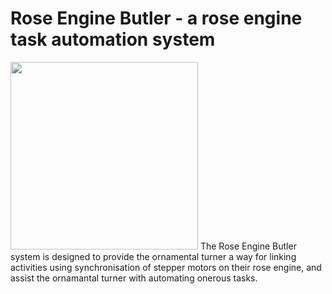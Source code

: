 # Rose Engine Butler - a rose engine task automation system
<img src="https://roseenginebutler.com/Images/Reuben.png" width="300">
The Rose Engine Butler system is designed to provide the ornamental turner a way for linking activities using synchronisation of stepper motors on their rose engine, and assist the ornamantal turner with automating onerous tasks.
